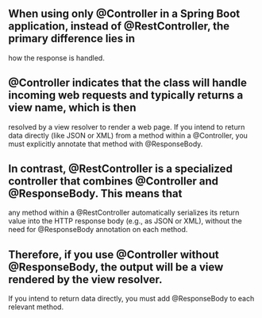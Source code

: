 

## When using only @Controller in a Spring Boot application, instead of @RestController, the primary difference lies in 
   how the response is handled.

## @Controller indicates that the class will handle incoming web requests and typically returns a view name, which is then
   resolved by a view resolver to render a web page. If you intend to return data directly (like JSON or XML) from a method
   within a @Controller, you must explicitly annotate that method with @ResponseBody.

## In contrast, @RestController is a specialized controller that combines @Controller and @ResponseBody. This means that 
   any method within a @RestController automatically serializes its return value into the HTTP response body (e.g., as 
   JSON or XML), without the need for @ResponseBody annotation on each method.

## Therefore, if you use @Controller without @ResponseBody, the output will be a view rendered by the view resolver. 
   If you intend to return data directly, you must add @ResponseBody to each relevant method.